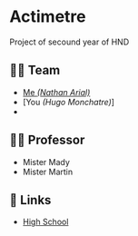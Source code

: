 # Actimetre
Project of secound year of HND

## 👨‍🎓 Team
- [Me *(Nathan Arial)*](https://github.com/MrRoiPanda)
- [You *(Hugo Monchatre)*]
- 

## 👩‍🏫 Professor
- Mister Mady
- Mister Martin

## 🔗 Links
- [High School](https://chevrollier.paysdelaloire.e-lyco.fr)
